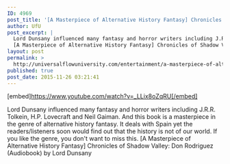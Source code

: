 ```yaml
---
ID: 4969
post_title: '[A Masterpiece of Alternative History Fantasy] Chronicles of Shadow Valley: Don Rodriguez'
author: UfU
post_excerpt: |
  Lord Dunsany influenced many fantasy and horror writers including J.R.R. Tolkein, H.P. Lovecraft and Neil Gaiman. And this book is a masterpiece in the genre of alternative history fantasy. It deals with Spain yet the readers/listeners soon would find out that the history is not of our world. If you like the genre, you don't want to miss this.
  [A Masterpiece of Alternative History Fantasy] Chronicles of Shadow Valley: Don Rodriguez (Audiobook) by Lord Dunsany
layout: post
permalink: >
  http://universalflowuniversity.com/entertainment/a-masterpiece-of-alternative-history-fantasy-chronicles-of-shadow-valley-don-rodriguez/
published: true
post_date: 2015-11-26 03:21:41
---
```

[embed]https://www.youtube.com/watch?v=_LLix8oZqRU[/embed]<br>
<p>Lord Dunsany influenced many fantasy and horror writers including J.R.R. Tolkein, H.P. Lovecraft and Neil Gaiman. And this book is a masterpiece in the genre of alternative history fantasy. It deals with Spain yet the readers/listeners soon would find out that the history is not of our world. If you like the genre, you don't want to miss this.
[A Masterpiece of Alternative History Fantasy] Chronicles of Shadow Valley: Don Rodriguez (Audiobook) by Lord Dunsany</p>